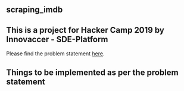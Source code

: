 ## scraping_imdb
## This is a project for Hacker Camp 2019 by Innovaccer - SDE-Platform
Please find the problem statement [here](http://innovaccer.com/media/hackercamp/SDE-Intern-Assignment.pdf).
## Things to be implemented as per the problem statement

